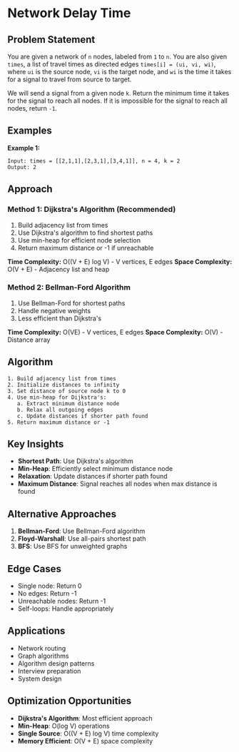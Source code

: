 # Network Delay Time

## Problem Statement

You are given a network of `n` nodes, labeled from `1` to `n`. You are also given `times`, a list of travel times as directed edges `times[i] = (ui, vi, wi)`, where `ui` is the source node, `vi` is the target node, and `wi` is the time it takes for a signal to travel from source to target.

We will send a signal from a given node `k`. Return the minimum time it takes for the signal to reach all nodes. If it is impossible for the signal to reach all nodes, return `-1`.

## Examples

**Example 1:**
```
Input: times = [[2,1,1],[2,3,1],[3,4,1]], n = 4, k = 2
Output: 2
```

## Approach

### Method 1: Dijkstra's Algorithm (Recommended)
1. Build adjacency list from times
2. Use Dijkstra's algorithm to find shortest paths
3. Use min-heap for efficient node selection
4. Return maximum distance or -1 if unreachable

**Time Complexity:** O((V + E) log V) - V vertices, E edges
**Space Complexity:** O(V + E) - Adjacency list and heap

### Method 2: Bellman-Ford Algorithm
1. Use Bellman-Ford for shortest paths
2. Handle negative weights
3. Less efficient than Dijkstra's

**Time Complexity:** O(VE) - V vertices, E edges
**Space Complexity:** O(V) - Distance array

## Algorithm

```
1. Build adjacency list from times
2. Initialize distances to infinity
3. Set distance of source node k to 0
4. Use min-heap for Dijkstra's:
   a. Extract minimum distance node
   b. Relax all outgoing edges
   c. Update distances if shorter path found
5. Return maximum distance or -1
```

## Key Insights

- **Shortest Path**: Use Dijkstra's algorithm
- **Min-Heap**: Efficiently select minimum distance node
- **Relaxation**: Update distances if shorter path found
- **Maximum Distance**: Signal reaches all nodes when max distance is found

## Alternative Approaches

1. **Bellman-Ford**: Use Bellman-Ford algorithm
2. **Floyd-Warshall**: Use all-pairs shortest path
3. **BFS**: Use BFS for unweighted graphs

## Edge Cases

- Single node: Return 0
- No edges: Return -1
- Unreachable nodes: Return -1
- Self-loops: Handle appropriately

## Applications

- Network routing
- Graph algorithms
- Algorithm design patterns
- Interview preparation
- System design

## Optimization Opportunities

- **Dijkstra's Algorithm**: Most efficient approach
- **Min-Heap**: O(log V) operations
- **Single Source**: O((V + E) log V) time complexity
- **Memory Efficient**: O(V + E) space complexity
